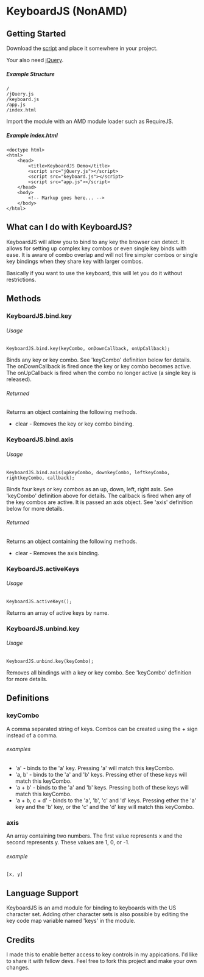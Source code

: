 
KeyboardJS (NonAMD)
==================

Getting Started
---------------
Download the [script](https://github.com/RobertWHurst/KeyboardJS/zipball/master) and
place it somewhere in your project.

Your also need [jQuery](http://code.jquery.com/jquery-1.7.js).

##### Example Structure

    /
    /jQuery.js
    /keyboard.js
    /app.js
    /index.html

Import the module with an AMD module loader such as RequireJS.

##### Example index.html

    <doctype html>
    <html>
        <head>
            <title>KeyboardJS Demo</title>
            <script src="jQuery.js"></script>
            <script src="keyboard.js"></script>
            <script src="app.js"></script>
        </head>
        <body>
            <!-- Markup goes here... -->
        </body>
    </html>

What can I do with KeyboardJS?
------------------------------
KeyboardJS will allow you to bind to any key the browser can detect. It allows for
setting up complex key combos or even single key binds with ease. It is aware of combo
overlap and will not fire simpler combos or single key bindings when they share key with
larger combos.

Basically if you want to use the keyboard, this will let you do it without restrictions.

Methods
-------

### KeyboardJS.bind.key

###### Usage

    KeyboardJS.bind.key(keyCombo, onDownCallback, onUpCallback);

Binds any key or key combo. See 'keyCombo' definition below
for details. The onDownCallback is fired once the key or key combo becomes active. The
onUpCallback is fired when the combo no longer active (a single key is released).

###### Returned
Returns an object containing the following methods.

* clear - Removes the key or key combo binding.

### KeyboardJS.bind.axis

###### Usage

    KeyboardJS.bind.axis(upkeyCombo, downkeyCombo, leftkeyCombo, rightkeyCombo, callback);

Binds four keys or key combos as an up, down, left, right 
axis. See 'keyCombo' definition above for details. The callback is fired when any of the key
combos are active. It is passed an axis object. See 'axis' definition below for more details.

###### Returned
Returns an object containing the following methods.

* clear - Removes the axis binding.

### KeyboardJS.activeKeys

###### Usage

    KeyboardJS.activeKeys();

Returns an array of active keys by name.

### KeyboardJS.unbind.key

###### Usage

    KeyboardJS.unbind.key(keyCombo);

Removes all bindings with a key or key combo. See 'keyCombo' definition for more details.

Definitions
-----------

### keyCombo

A comma separated string of keys. Combos can be created using the + sign instead of a comma.

###### examples

* 'a' - binds to the 'a' key. Pressing 'a' will match this keyCombo.
* 'a, b' - binds to the 'a' and 'b' keys. Pressing ether of these keys will match this keyCombo.
* 'a + b' - binds to the 'a' and 'b' keys. Pressing both of these keys will match this keyCombo.
* 'a + b, c + d' - binds to the 'a', 'b', 'c' and 'd' keys. Pressing ether the 'a' key and the 'b' key,
or the 'c' and the 'd' key will match this keyCombo.

### axis

An array containing two numbers. The first value represents x and the second represents y. These values
are 1, 0, or -1.

###### example

    [x, y]

Language Support
----------------
KeyboardJS is an amd module for binding to keyboards with the US character set.
Adding other character sets is also possible by editing the key code map variable
named 'keys' in the module.

Credits
-------
I made this to enable better access to key controls in my appications. I'd like to share
it with fellow devs. Feel free to fork this project and make your own changes.

